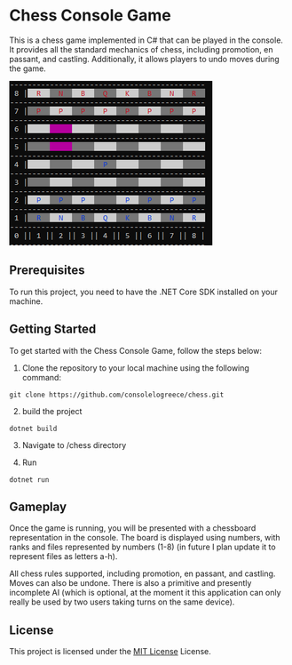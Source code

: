 # Chess Console Game
This is a chess game implemented in C# that can be played in the console. It provides all the standard mechanics of chess, including promotion, en passant, and castling. Additionally, it allows players to undo moves during the game.

![screenshot](pics/chess.png)

## Prerequisites
To run this project, you need to have the .NET Core SDK installed on your machine.

## Getting Started
To get started with the Chess Console Game, follow the steps below:

1. Clone the repository to your local machine using the following command:
```command
git clone https://github.com/consolelogreece/chess.git
```
2. build the project
```command
dotnet build
```

3. Navigate to /chess directory

4. Run
```command
dotnet run
```

## Gameplay
Once the game is running, you will be presented with a chessboard representation in the console. The board is displayed using numbers, with ranks and files represented by numbers (1-8) (in future I plan update it to represent files as letters a-h).

All chess rules supported, including promotion, en passant, and castling. Moves can also be undone. There is also a primitive and presently incomplete AI (which is optional, at the moment it this application can only really be used by two users taking turns on the same device).

## License
This project is licensed under the [MIT License](https://www.mit.edu/~amini/LICENSE.md) License.
